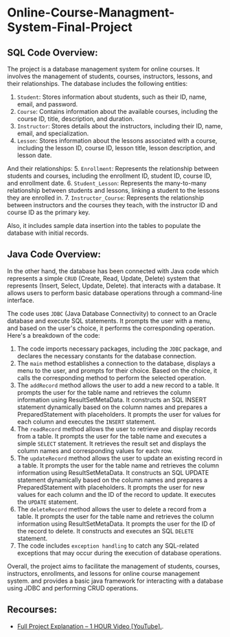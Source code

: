 # Online-Course-Managment-System-Final-Project
## SQL Code Overview:
The project is a database management system for online courses. It involves the management of students, courses, instructors, lessons, and their relationships.
The database includes the following entities:
1.	`Student`: Stores information about students, such as their ID, name, email, and password.
2.	`Course`: Contains information about the available courses, including the course ID, title, description, and duration.
3.	`Instructor`: Stores details about the instructors, including their ID, name, email, and specialization.
4.	`Lesson`: Stores information about the lessons associated with a course, including the lesson ID, course ID, lesson title, lesson description, and lesson date.

And their relationships:
5.	`Enrollment`: Represents the relationship between students and courses, including the enrollment ID, student ID, course ID, and enrollment date.
6.	`Student_Lesson`: Represents the many-to-many relationship between students and lessons, linking a student to the lessons they are enrolled in.
7.	`Instructor_Course`: Represents the relationship between instructors and the courses they teach, with the instructor ID and course ID as the primary key.

Also, it includes sample data insertion into the tables to populate the database with initial records.

## Java Code Overview:
In the other hand, the database has been connected with Java code which represents a simple `CRUD` (Create, Read, Update, Delete) system that represents (Insert, Select, Update, Delete). that interacts with a database. It allows users to perform basic database operations through a command-line interface.

The code uses `JDBC` (Java Database Connectivity) to connect to an Oracle database and execute SQL statements. It prompts the user with a menu, and based on the user's choice, it performs the corresponding operation.
Here's a breakdown of the code:
1. The code imports necessary packages, including the `JDBC` package, and declares the necessary constants for the database connection.
2. The `main` method establishes a connection to the database, displays a menu to the user, and prompts for their choice. Based on the choice, it calls the corresponding method to perform the selected operation.
3. The `addRecord` method allows the user to add a new record to a table. It prompts the user for the table name and retrieves the column information using ResultSetMetaData. It constructs an SQL INSERT statement dynamically based on the column names and prepares a PreparedStatement with placeholders. It prompts the user for values for each column and executes the `INSERT` statement.
4. The `readRecord` method allows the user to retrieve and display records from a table. It prompts the user for the table name and executes a simple `SELECT` statement. It retrieves the result set and displays the column names and corresponding values for each row.
5. The `updateRecord` method allows the user to update an existing record in a table. It prompts the user for the table name and retrieves the column information using ResultSetMetaData. It constructs an SQL UPDATE statement dynamically based on the column names and prepares a PreparedStatement with placeholders. It prompts the user for new values for each column and the ID of the record to update. It executes the `UPDATE` statement.
6. The `deleteRecord` method allows the user to delete a record from a table. It prompts the user for the table name and retrieves the column information using ResultSetMetaData. It prompts the user for the ID of the record to delete. It constructs and executes an SQL `DELETE` statement.
7. The code includes `exception handling` to catch any SQL-related exceptions that may occur during the execution of database operations.

Overall, the project aims to facilitate the management of students, courses, instructors, enrollments, and lessons for online course management system. and provides a basic java framework for interacting with a database using JDBC and performing CRUD operations.

## Recourses:
 - [Full Project Explanation – 1 HOUR Video [YouTube].](https://www.youtube.com/watch?v=Q7EPap7GUeU).

